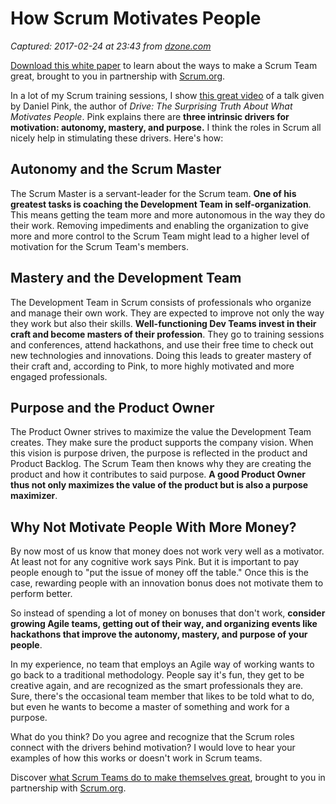 # How Scrum Motivates People

_Captured: 2017-02-24 at 23:43 from [dzone.com](https://dzone.com/articles/how-scrum-motivates-people?edition=271920&utm_source=Daily%20Digest&utm_medium=email&utm_campaign=dd%202017-02-24)_

[Download this white paper](https://dzone.com/go?i=150025&u=https%3A%2F%2Fwww.scrum.org%2FAbout%2FAll-Articles%2FarticleType%2FArticleView%2FarticleId%2F1029%2FCharacteristics-of-a-Great-Scrum-Team%3Futm_source%3DDZone%26utm_medium%3DArticle%26utm_campaign%3DGreatScrumTeam) to learn about the ways to make a Scrum Team great, brought to you in partnership with [Scrum.org](https://dzone.com/go?i=150025&u=https%3A%2F%2Fwww.scrum.org%2FAbout%2FAll-Articles%2FarticleType%2FArticleView%2FarticleId%2F1029%2FCharacteristics-of-a-Great-Scrum-Team%3Futm_source%3DDZone%26utm_medium%3DArticle%26utm_campaign%3DGreatScrumTeam).

In a lot of my Scrum training sessions, I show [this great video](https://www.youtube.com/watch?v=u6XAPnuFjJc) of a talk given by Daniel Pink, the author of _Drive: The Surprising Truth About What Motivates People_. Pink explains there are **three intrinsic drivers for motivation: autonomy, mastery, and purpose.** I think the roles in Scrum all nicely help in stimulating these drivers. Here's how:

## Autonomy and the Scrum Master

The Scrum Master is a servant-leader for the Scrum team. **One of his greatest tasks is coaching the Development Team in self-organization**. This means getting the team more and more autonomous in the way they do their work. Removing impediments and enabling the organization to give more and more control to the Scrum Team might lead to a higher level of motivation for the Scrum Team's members.

## Mastery and the Development Team

The Development Team in Scrum consists of professionals who organize and manage their own work. They are expected to improve not only the way they work but also their skills. **Well-functioning Dev Teams invest in their craft and become masters of their profession**. They go to training sessions and conferences, attend hackathons, and use their free time to check out new technologies and innovations. Doing this leads to greater mastery of their craft and, according to Pink, to more highly motivated and more engaged professionals.

## Purpose and the Product Owner

The Product Owner strives to maximize the value the Development Team creates. They make sure the product supports the company vision. When this vision is purpose driven, the purpose is reflected in the product and Product Backlog. The Scrum Team then knows why they are creating the product and how it contributes to said purpose. **A good Product Owner thus not only maximizes the value of the product but is also a purpose maximizer**.

## Why Not Motivate People With More Money?

By now most of us know that money does not work very well as a motivator. At least not for any cognitive work says Pink. But it is important to pay people enough to "put the issue of money off the table." Once this is the case, rewarding people with an innovation bonus does not motivate them to perform better.

So instead of spending a lot of money on bonuses that don't work, **consider growing Agile teams, getting out of their way, and organizing events like hackathons that improve the autonomy, mastery, and purpose of your people**.

In my experience, no team that employs an Agile way of working wants to go back to a traditional methodology. People say it's fun, they get to be creative again, and are recognized as the smart professionals they are. Sure, there's the occasional team member that likes to be told what to do, but even he wants to become a master of something and work for a purpose.

What do you think? Do you agree and recognize that the Scrum roles connect with the drivers behind motivation? I would love to hear your examples of how this works or doesn't work in Scrum teams.

Discover [what Scrum Teams do to make themselves great](https://dzone.com/go?i=150024&u=https%3A%2F%2Fwww.scrum.org%2FAbout%2FAll-Articles%2FarticleType%2FArticleView%2FarticleId%2F1029%2FCharacteristics-of-a-Great-Scrum-Team%3Futm_source%3DDZone%26utm_medium%3DArticle%26utm_campaign%3DGreatScrumTeam), brought to you in partnership with [Scrum.org](https://dzone.com/go?i=150024&u=https%3A%2F%2Fwww.scrum.org%2FAbout%2FAll-Articles%2FarticleType%2FArticleView%2FarticleId%2F1029%2FCharacteristics-of-a-Great-Scrum-Team%3Futm_source%3DDZone%26utm_medium%3DArticle%26utm_campaign%3DGreatScrumTeam).
